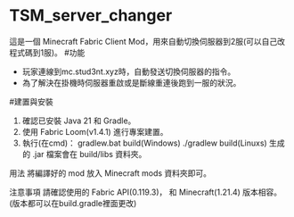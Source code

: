 # TSM_server_changer
這是一個 Minecraft Fabric Client Mod，用來自動切換伺服器到2服(可以自己改程式碼到1服)。
#功能
- 玩家連線到mc.stud3nt.xyz時，自動發送切換伺服器的指令。
- 為了解決在掛機時伺服器重啟或是斷線重連後跑到一服的狀況。

#建置與安裝
1. 確認已安裝 Java 21 和 Gradle。
2. 使用 Fabric Loom(v1.4.1) 進行專案建置。
3. 執行(在cmd)：
   gradlew.bat build(Windows)
   ./gradlew build(Linuxs)
生成的 .jar 檔案會在 build/libs 資料夾。

用法
將編譯好的 mod 放入 Minecraft mods 資料夾即可。

注意事項
請確認使用的 Fabric API(0.119.3)， 和 Minecraft(1.21.4) 版本相容。(版本都可以在build.gradle裡面更改)
